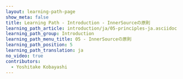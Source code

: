 ```yaml
---
layout: learning-path-page
show_meta: false
title: Learning Path - Introduction - InnerSourceの原則
learning_path_article: introduction/ja/05-principles-ja.asciidoc
learning_path_group: Introduction
learning_path_menu_title: 05 - InnerSourceの原則
learning_path_position: 5
learning_path_translation: ja
no_video: true
contributors:
  - Yoshitake Kobayashi
---
```

<!--- This file autogenerated from https://github.com/InnerSourceCommons/InnerSourceLearningPath/blob/master/scripts/generate_learning_path_markdown.js -->